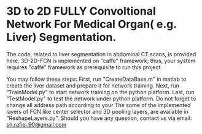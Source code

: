 # 3D to 2D FULLY Convoltional Network For Medical Organ( e.g. Liver) Segmentation. 
The code, related to liver segmentation in abdominal CT scans, is provided here. 3D-2D-FCN is implemented on "caffe" framework; thus, your system requires "caffe" framework as prerequisite to run this project.

You may follow these steps:
First, run "CreateDataBase.m" in matlab to create the liver dataset and prepare it for network training.
Next, run "TrainModel.py" to start network training on the python platform.
Last, run "TestModel.py" to test the network under python platform.
Do not forget to change all address path according to your 
The some of the implemented layers of FCN like center selector and 3D pooling layers, are available in "ReshapeLayers.py".
Should you have any question, contact us via email: sh.rafiei.90@gmail.com
